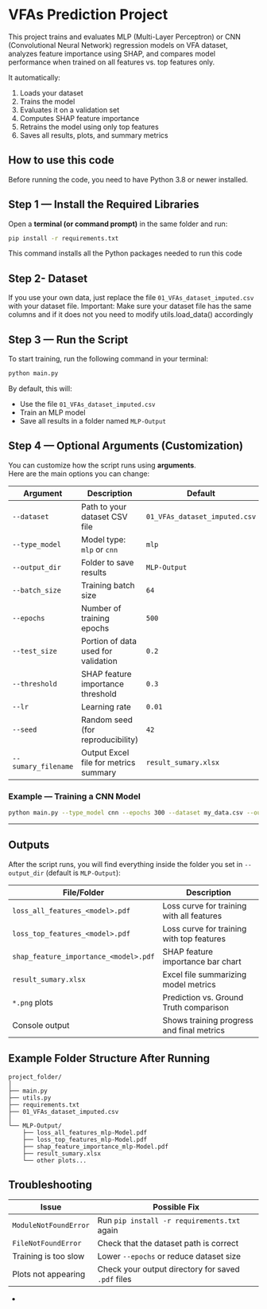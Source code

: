 # VFAs Prediction Project

This project trains and evaluates MLP (Multi-Layer Perceptron) or CNN (Convolutional Neural Network) regression models on VFA dataset, analyzes feature importance using SHAP, and compares model performance when trained on all features vs. top features only.

It automatically:
1. Loads your dataset  
2. Trains the model  
3. Evaluates it on a validation set  
4. Computes SHAP feature importance  
5. Retrains the model using only top features  
6. Saves all results, plots, and summary metrics  


## How to use this code

Before running the code, you need to have Python 3.8 or newer installed.



## Step 1 — Install the Required Libraries

Open a **terminal (or command prompt)** in the same folder and run:

```bash
pip install -r requirements.txt
```

This command installs all the Python packages needed to run this code

## Step 2- Dataset


If you use your own data, just replace the file `01_VFAs_dataset_imputed.csv` with your dataset file.
Important: Make sure your dataset file has the same columns and if it does not you need to modify utils.load_data() accordingly

## Step 3 — Run the Script

To start training, run the following command in your terminal:

```bash
python main.py
```

By default, this will:
- Use the file `01_VFAs_dataset_imputed.csv`
- Train an MLP model
- Save all results in a folder named `MLP-Output`


## Step 4 — Optional Arguments (Customization)

You can customize how the script runs using **arguments**.  
Here are the main options you can change:

| Argument | Description | Default | Example |
|-----------|-------------|----------|----------|
| `--dataset` | Path to your dataset CSV file | `01_VFAs_dataset_imputed.csv` | `--dataset my_data.csv` |
| `--type_model` | Model type: `mlp` or `cnn` | `mlp` | `--type_model cnn` |
| `--output_dir` | Folder to save results | `MLP-Output` | `--output_dir results_cnn` |
| `--batch_size` | Training batch size | `64` | `--batch_size 128` |
| `--epochs` | Number of training epochs | `500` | `--epochs 300` |
| `--test_size` | Portion of data used for validation | `0.2` | `--test_size 0.3` |
| `--threshold` | SHAP feature importance threshold | `0.3` | `--threshold 0.25` |
| `--lr` | Learning rate | `0.01` | `--lr 0.001` |
| `--seed` | Random seed (for reproducibility) | `42` | `--seed 123` |
| `--sumary_filename` | Output Excel file for metrics summary | `result_sumary.xlsx` | `--sumary_filename results.xlsx` |

### Example — Training a CNN Model
```bash
python main.py --type_model cnn --epochs 300 --dataset my_data.csv --output_dir CNN_Results
```

---

## Outputs 

After the script runs, you will find everything inside the folder you set in `--output_dir` (default is `MLP-Output`):

| File/Folder | Description |
|--------------|--------------|
| `loss_all_features_<model>.pdf` | Loss curve for training with all features |
| `loss_top_features_<model>.pdf` | Loss curve for training with top features |
| `shap_feature_importance_<model>.pdf` | SHAP feature importance bar chart |
| `result_sumary.xlsx` | Excel file summarizing model metrics |
| `*.png` plots | Prediction vs. Ground Truth comparison |
| Console output | Shows training progress and final metrics |


## Example Folder Structure After Running

```
project_folder/
│
├── main.py
├── utils.py
├── requirements.txt
├── 01_VFAs_dataset_imputed.csv
│
└── MLP-Output/
    ├── loss_all_features_mlp-Model.pdf
    ├── loss_top_features_mlp-Model.pdf
    ├── shap_feature_importance_mlp-Model.pdf
    ├── result_sumary.xlsx
    └── other plots...
```


## Troubleshooting

| Issue | Possible Fix |
|--------|---------------|
| `ModuleNotFoundError` | Run `pip install -r requirements.txt` again |
| `FileNotFoundError` | Check that the dataset path is correct |
| Training is too slow | Lower `--epochs` or reduce dataset size |
| Plots not appearing | Check your output directory for saved `.pdf` files |

-
